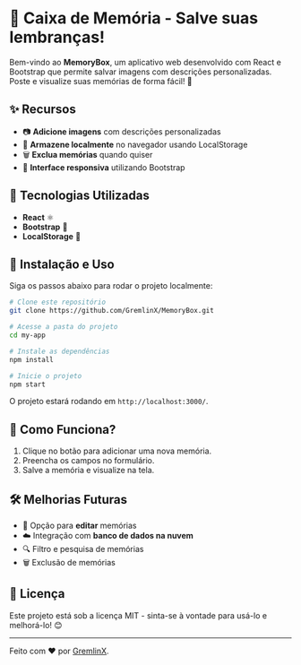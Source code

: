 # 📸 Caixa de Memória - Salve suas lembranças!

Bem-vindo ao **MemoryBox**, um aplicativo web desenvolvido com React e Bootstrap que permite salvar imagens com descrições personalizadas. Poste e visualize suas memórias de forma fácil! 🚀

## ✨ Recursos
- 📷 **Adicione imagens** com descrições personalizadas
- 💾 **Armazene localmente** no navegador usando LocalStorage
- 🗑 **Exclua memórias** quando quiser
- 🎨 **Interface responsiva** utilizando Bootstrap

## 🚀 Tecnologias Utilizadas
- **React** ⚛️
- **Bootstrap** 🎨
- **LocalStorage** 💾

## 📂 Instalação e Uso
Siga os passos abaixo para rodar o projeto localmente:

```bash
# Clone este repositório
git clone https://github.com/GremlinX/MemoryBox.git

# Acesse a pasta do projeto
cd my-app

# Instale as dependências
npm install

# Inicie o projeto
npm start
```

O projeto estará rodando em `http://localhost:3000/`.

## 📌 Como Funciona?
1. Clique no botão para adicionar uma nova memória.
2. Preencha os campos no formulário.
3. Salve a memória e visualize na tela.

## 🛠 Melhorias Futuras
- 🔄 Opção para **editar** memórias
- ☁️ Integração com **banco de dados na nuvem**
- 🔍 Filtro e pesquisa de memórias
- 🗑 Exclusão de memórias

## 📜 Licença
Este projeto está sob a licença MIT - sinta-se à vontade para usá-lo e melhorá-lo! 😊

---
Feito com ❤️ por [GremlinX](https://github.com/GremlinX).
